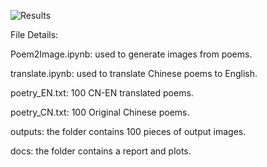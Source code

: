 ![Results](https://raw.github.com/hexunlin/Poem2Image/master/docs/poem2image.png)

File Details:

Poem2Image.ipynb: used to generate images from poems.

translate.ipynb: used to translate Chinese poems to English.

poetry_EN.txt: 100 CN-EN translated poems.

poetry_CN.txt: 100 Original Chinese poems.

outputs: the folder contains 100 pieces of output images.

docs: the folder contains a report and plots.
